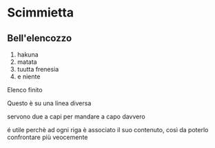 # Scimmietta
## Bell'elencozzo

1. hakuna
2. matata
3. tuutta frenesia
4. e niente

Elenco finito

Questo è su una linea diversa

servono due a capi per mandare a capo davvero

é utile perchè ad ogni riga è associato il suo contenuto, così da poterlo confrontare più veocemente
